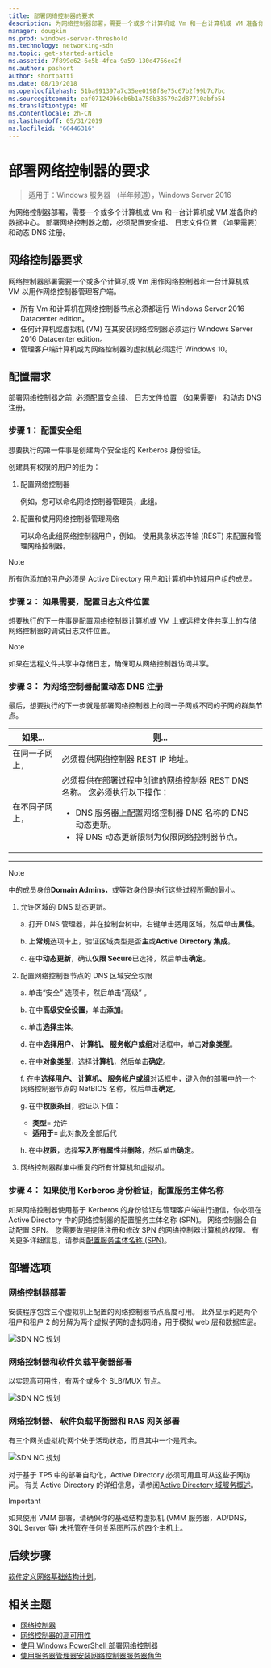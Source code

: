 ```yaml
---
title: 部署网络控制器的要求
description: 为网络控制器部署，需要一个或多个计算机或 Vm 和一台计算机或 VM 准备你的数据中心。 部署网络控制器之前，必须配置安全组、 日志文件位置 （如果需要） 和动态 DNS 注册。
manager: dougkim
ms.prod: windows-server-threshold
ms.technology: networking-sdn
ms.topic: get-started-article
ms.assetid: 7f899e62-6e5b-4fca-9a59-130d4766ee2f
ms.author: pashort
author: shortpatti
ms.date: 08/10/2018
ms.openlocfilehash: 51ba991397a7c35ee0198f8e75c67b2f99b7c7bc
ms.sourcegitcommit: eaf071249b6eb6b1a758b38579a2d87710abfb54
ms.translationtype: MT
ms.contentlocale: zh-CN
ms.lasthandoff: 05/31/2019
ms.locfileid: "66446316"
---
```

# <a name="requirements-for-deploying-network-controller"></a>部署网络控制器的要求

>适用于：Windows 服务器 （半年频道），Windows Server 2016

为网络控制器部署，需要一个或多个计算机或 Vm 和一台计算机或 VM 准备你的数据中心。 部署网络控制器之前，必须配置安全组、 日志文件位置 （如果需要） 和动态 DNS 注册。


## <a name="network-controller-requirements"></a>网络控制器要求

网络控制器部署需要一个或多个计算机或 Vm 用作网络控制器和一台计算机或 VM 以用作网络控制器管理客户端。 

- 所有 Vm 和计算机在网络控制器节点必须都运行 Windows Server 2016 Datacenter edition。 
- 任何计算机或虚拟机 (VM) 在其安装网络控制器必须运行 Windows Server 2016 Datacenter edition。 
- 管理客户端计算机或为网络控制器的虚拟机必须运行 Windows 10。 


## <a name="configuration-requirements"></a>配置需求

部署网络控制器之前, 必须配置安全组、 日志文件位置 （如果需要） 和动态 DNS 注册。

### <a name="step-1-configure-your-security-groups"></a>步骤 1： 配置安全组

想要执行的第一件事是创建两个安全组的 Kerberos 身份验证。 

创建具有权限的用户的组为： 

1. 配置网络控制器<p>例如，您可以命名网络控制器管理员，此组。 
2.  配置和使用网络控制器管理网络<p>可以命名此组网络控制器用户，例如。 使用具象状态传输 (REST) 来配置和管理网络控制器。

>[!NOTE]
>所有你添加的用户必须是 Active Directory 用户和计算机中的域用户组的成员。

### <a name="step-2-configure-log-file-locations-if-needed"></a>步骤 2： 如果需要，配置日志文件位置

想要执行的下一件事是配置网络控制器计算机或 VM 上或远程文件共享上的存储网络控制器的调试日志文件位置。 

>[!NOTE]
>如果在远程文件共享中存储日志，确保可从网络控制器访问共享。


### <a name="step-3-configure-dynamic-dns-registration-for-network-controller"></a>步骤 3： 为网络控制器配置动态 DNS 注册

最后，想要执行的下一步就是部署网络控制器上的同一子网或不同的子网的群集节点。 


|         如果...         |                                                                                                                                                         则...                                                                                                                                                         |
|-----------------------|-------------------------------------------------------------------------------------------------------------------------------------------------------------------------------------------------------------------------------------------------------------------------------------------------------------------------|
|  在同一子网上，  |                                                                                                                                必须提供网络控制器 REST IP 地址。                                                                                                                                 |
| 在不同子网上， | 必须提供在部署过程中创建的网络控制器 REST DNS 名称。 您必须执行以下操作：<ul><li>DNS 服务器上配置网络控制器 DNS 名称的 DNS 动态更新。</li><li>将 DNS 动态更新限制为仅限网络控制器节点。</li></ul> |

---

> [!NOTE]
> 中的成员身份**Domain Admins**，或等效身份是执行这些过程所需的最小。

1. 允许区域的 DNS 动态更新。

   a. 打开 DNS 管理器，并在控制台树中，右键单击适用区域，然后单击**属性**。 

   b. 上**常规**选项卡上，验证区域类型是否**主**或**Active Directory 集成**。

   c. 在中**动态更新**，确认**仅限 Secure**已选择，然后单击**确定**。

2. 配置网络控制器节点的 DNS 区域安全权限

   a.  单击“安全”  选项卡，然后单击“高级”  。 

   b. 在中**高级安全设置**，单击**添加**。 

   c. 单击**选择主体**。 

   d. 在中**选择用户、 计算机、 服务帐户或组**对话框中，单击**对象类型**。 

   e. 在中**对象类型**，选择**计算机**，然后单击**确定**。

   f. 在中**选择用户、 计算机、 服务帐户或组**对话框中，键入你的部署中的一个网络控制器节点的 NetBIOS 名称，然后单击**确定**。

   g. 在中**权限条目**，验证以下值：

      - **类型**= 允许
      - **适用于**= 此对象及全部后代

   h. 在中**权限**，选择**写入所有属性**并**删除**，然后单击**确定**。

3. 网络控制器群集中重复的所有计算机和虚拟机。

### <a name="step-4-configure-service-principal-name-if-using-kerberos-based-authentication"></a>步骤 4： 如果使用 Kerberos 身份验证，配置服务主体名称

如果网络控制器使用基于 Kerberos 的身份验证与管理客户端进行通信，你必须在 Active Directory 中的网络控制器的配置服务主体名称 (SPN)。 网络控制器会自动配置 SPN。 您需要做是提供注册和修改 SPN 的网络控制器计算机的权限。 有关更多详细信息，请参阅[配置服务主体名称 (SPN)](https://docs.microsoft.com/windows-server/networking/sdn/security/kerberos-with-spn#configure-service-principal-names-spn)。

## <a name="deployment-options"></a>部署选项

### <a name="network-controller-deployment"></a>网络控制器部署

安装程序包含三个虚拟机上配置的网络控制器节点高度可用。 此外显示的是两个租户和租户 2 的分解为两个虚拟子网的虚拟网络，用于模拟 web 层和数据库层。  

![SDN NC 规划](../../media/Plan-a-Software-Defined-Network-Infrastructure/SDN-NC-Planning.png)

### <a name="network-controller-and-software-load-balancer-deployment"></a>网络控制器和软件负载平衡器部署

以实现高可用性，有两个或多个 SLB/MUX 节点。

![SDN NC 规划](../../media/Plan-a-Software-Defined-Network-Infrastructure/SDN-SLB-Deployment.png)

### <a name="network-controller-software-load-balancer-and-ras-gateway-deployment"></a>网络控制器、 软件负载平衡器和 RAS 网关部署

有三个网关虚拟机;两个处于活动状态，而且其中一个是冗余。

![SDN NC 规划](../../media/Plan-a-Software-Defined-Network-Infrastructure/SDN-GW-Deployment.png)  



对于基于 TP5 中的部署自动化，Active Directory 必须可用且可从这些子网访问。 有关 Active Directory 的详细信息，请参阅[Active Directory 域服务概述](https://docs.microsoft.com/windows-server/identity/ad-ds/get-started/virtual-dc/active-directory-domain-services-overview)。  

>[!IMPORTANT] 
>如果使用 VMM 部署，请确保你的基础结构虚拟机 (VMM 服务器，AD/DNS，SQL Server 等) 未托管在任何关系图所示的四个主机上。  


## <a name="next-steps"></a>后续步骤
[软件定义网络基础结构计划](https://technet.microsoft.com/windows-server-docs/networking/sdn/plan/plan-a-software-defined-network-infrastructure)。

## <a name="related-topics"></a>相关主题
- [网络控制器](../technologies/network-controller/Network-Controller.md) 
- [网络控制器的高可用性](../technologies/network-controller/network-controller-high-availability.md) 
- [使用 Windows PowerShell 部署网络控制器](../deploy/Deploy-Network-Controller-using-Windows-PowerShell.md)   
- [使用服务器管理器安装网络控制器服务器角色](../technologies/network-controller/Install-the-Network-Controller-server-role-using-Server-Manager.md)   
